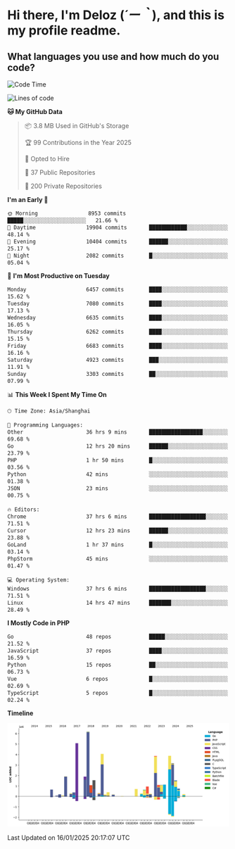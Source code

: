# **Hi there, I'm Deloz (*´ー｀*), and this is my profile readme.**

## **What languages you use and how much do you code?**

<!--START_SECTION:waka-->
![Code Time](http://img.shields.io/badge/Code%20Time-5%2C524%20hrs%2019%20mins-blue)

![Lines of code](https://img.shields.io/badge/From%20Hello%20World%20I%27ve%20Written-43.8%20million%20lines%20of%20code-blue)

**🐱 My GitHub Data** 

> 📦 3.8 MB Used in GitHub's Storage 
 > 
> 🏆 99 Contributions in the Year 2025
 > 
> 💼 Opted to Hire
 > 
> 📜 37 Public Repositories 
 > 
> 🔑 200 Private Repositories 
 > 
**I'm an Early 🐤** 

```text
🌞 Morning                8953 commits        █████░░░░░░░░░░░░░░░░░░░░   21.66 % 
🌆 Daytime                19904 commits       ████████████░░░░░░░░░░░░░   48.14 % 
🌃 Evening                10404 commits       ██████░░░░░░░░░░░░░░░░░░░   25.17 % 
🌙 Night                  2082 commits        █░░░░░░░░░░░░░░░░░░░░░░░░   05.04 % 
```
📅 **I'm Most Productive on Tuesday** 

```text
Monday                   6457 commits        ████░░░░░░░░░░░░░░░░░░░░░   15.62 % 
Tuesday                  7080 commits        ████░░░░░░░░░░░░░░░░░░░░░   17.13 % 
Wednesday                6635 commits        ████░░░░░░░░░░░░░░░░░░░░░   16.05 % 
Thursday                 6262 commits        ████░░░░░░░░░░░░░░░░░░░░░   15.15 % 
Friday                   6683 commits        ████░░░░░░░░░░░░░░░░░░░░░   16.16 % 
Saturday                 4923 commits        ███░░░░░░░░░░░░░░░░░░░░░░   11.91 % 
Sunday                   3303 commits        ██░░░░░░░░░░░░░░░░░░░░░░░   07.99 % 
```


📊 **This Week I Spent My Time On** 

```text
🕑︎ Time Zone: Asia/Shanghai

💬 Programming Languages: 
Other                    36 hrs 9 mins       █████████████████░░░░░░░░   69.68 % 
Go                       12 hrs 20 mins      ██████░░░░░░░░░░░░░░░░░░░   23.79 % 
PHP                      1 hr 50 mins        █░░░░░░░░░░░░░░░░░░░░░░░░   03.56 % 
Python                   42 mins             ░░░░░░░░░░░░░░░░░░░░░░░░░   01.38 % 
JSON                     23 mins             ░░░░░░░░░░░░░░░░░░░░░░░░░   00.75 % 

🔥 Editors: 
Chrome                   37 hrs 6 mins       ██████████████████░░░░░░░   71.51 % 
Cursor                   12 hrs 23 mins      ██████░░░░░░░░░░░░░░░░░░░   23.88 % 
GoLand                   1 hr 37 mins        █░░░░░░░░░░░░░░░░░░░░░░░░   03.14 % 
PhpStorm                 45 mins             ░░░░░░░░░░░░░░░░░░░░░░░░░   01.47 % 

💻 Operating System: 
Windows                  37 hrs 6 mins       ██████████████████░░░░░░░   71.51 % 
Linux                    14 hrs 47 mins      ███████░░░░░░░░░░░░░░░░░░   28.49 % 
```

**I Mostly Code in PHP** 

```text
Go                       48 repos            █████░░░░░░░░░░░░░░░░░░░░   21.52 % 
JavaScript               37 repos            ████░░░░░░░░░░░░░░░░░░░░░   16.59 % 
Python                   15 repos            ██░░░░░░░░░░░░░░░░░░░░░░░   06.73 % 
Vue                      6 repos             █░░░░░░░░░░░░░░░░░░░░░░░░   02.69 % 
TypeScript               5 repos             █░░░░░░░░░░░░░░░░░░░░░░░░   02.24 % 
```



**Timeline**

![Lines of Code chart](https://raw.githubusercontent.com/deloz/deloz/main/assets/bar_graph.png)


 Last Updated on 16/01/2025 20:17:07 UTC
<!--END_SECTION:waka-->
